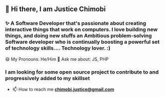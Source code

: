 ## 👋 Hi there, I am Justice Chimobi
### ✨ A Software Developer that's passionate about creating interactive things that work on computers. I love building new things, and doing new stuffs an Ambitious problem-solving Software developer who is continually boosting a powerful set of technology skills.... Technology lover. :)

😄 My Pronouns: He/Him
💬 Ask me about: JS, PHP 

### I am looking for some open source project to contribute to and progressively added to my skillset
- 📫 How to reach me **chimobi.justice@gmail.com**
